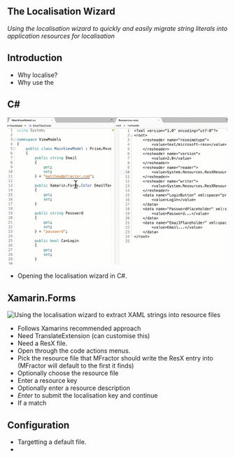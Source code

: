 ## The Localisation Wizard

*Using the localisation wizard to quickly and easily migrate string literals into application resources for localisation*

## Introduction

 - Why localise?
 - Why use the

## C#

![Using the localisation wizard to extract C# strings into resource files](/img/code-actions/csharp/localisation-wizard.gif)

 - Opening the localisation wizard in C#.



## Xamarin.Forms

![Using the localisation wizard to extract XAML strings into resource files](/img/forms/localisation-wizard.gif)

 - Follows Xamarins recommended approach
 - Need TranslateExtension (can customise this)
 - Need a ResX file.
 - Open through the code actions menus.
 - Pick the resource file that MFractor should write the ResX entry into (MFractor will default to the first it finds)
 - Optionally choose the resource file
 - Enter a resource key
 - Optionally enter a resource description
 - *Enter* to submit the localisation key and continue
 - If a match

## Configuration

 - Targetting a default file.
 -
